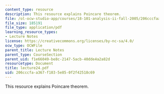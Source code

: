 ```yaml
---
content_type: resource
description: This resource explains Poincare theorem.
file: /ol-ocw-studio-app/courses/18-101-analysis-ii-fall-2005/206cccfaa367f1035e850f2f42518c69_lecture24.pdf
file_size: 185191
file_type: application/pdf
learning_resource_types:
- Lecture Notes
license: https://creativecommons.org/licenses/by-nc-sa/4.0/
ocw_type: OCWFile
parent_title: Lecture Notes
parent_type: CourseSection
parent_uid: f1e66049-be8c-2147-5acb-40dde4a2a82d
resourcetype: Document
title: lecture24.pdf
uid: 206cccfa-a367-f103-5e85-0f2f42518c69
---
```

This resource explains Poincare theorem.